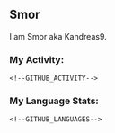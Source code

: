 ## Smor

I am Smor aka Kandreas9.

### My Activity:

```
<!--GITHUB_ACTIVITY-->
```

### My Language Stats:

```
<!--GITHUB_LANGUAGES-->
```
